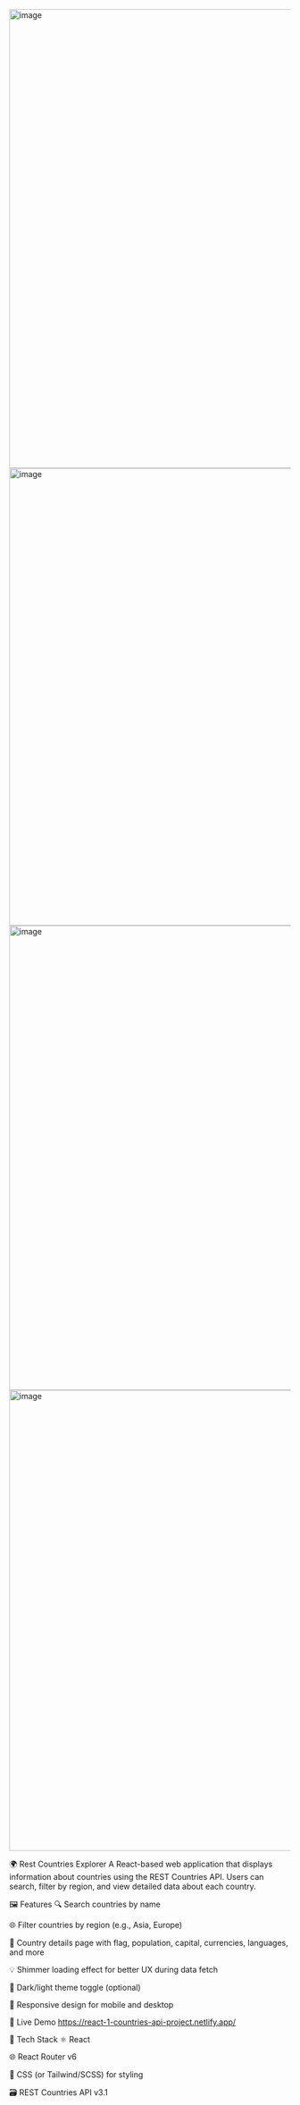<img width="1890" height="822" alt="image" src="https://github.com/user-attachments/assets/bcbecc7d-422e-43a2-9b46-6afab7a3d5db" />
<img width="1903" height="819" alt="image" src="https://github.com/user-attachments/assets/352ac624-2328-453a-9592-4b85e71d4b19" />
<img width="1916" height="832" alt="image" src="https://github.com/user-attachments/assets/4aefd5a2-47bd-4d0f-b5ca-be578ad18636" />
<img width="1909" height="825" alt="image" src="https://github.com/user-attachments/assets/696dfe88-06ae-4250-b70c-97790626c801" />


🌍 Rest Countries Explorer
A React-based web application that displays information about countries using the REST Countries API. Users can search, filter by region, and view detailed data about each country.

🖼️ Features
🔍 Search countries by name

🌐 Filter countries by region (e.g., Asia, Europe)

📄 Country details page with flag, population, capital, currencies, languages, and more

💡 Shimmer loading effect for better UX during data fetch

🌙 Dark/light theme toggle (optional)

📱 Responsive design for mobile and desktop

🚀 Live Demo
https://react-1-countries-api-project.netlify.app/

🔧 Tech Stack
⚛️ React

🌐 React Router v6

🎨 CSS (or Tailwind/SCSS) for styling

🗃️ REST Countries API v3.1


